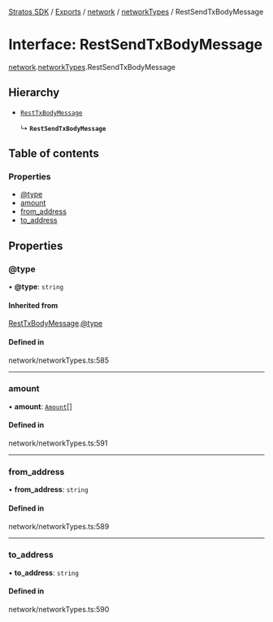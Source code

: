[Stratos SDK](../README.md) / [Exports](../modules.md) / [network](../modules/network.md) / [networkTypes](../modules/network.networkTypes.md) / RestSendTxBodyMessage

# Interface: RestSendTxBodyMessage

[network](../modules/network.md).[networkTypes](../modules/network.networkTypes.md).RestSendTxBodyMessage

## Hierarchy

- [`RestTxBodyMessage`](network.networkTypes.RestTxBodyMessage.md)

  ↳ **`RestSendTxBodyMessage`**

## Table of contents

### Properties

- [@type](network.networkTypes.RestSendTxBodyMessage.md#@type)
- [amount](network.networkTypes.RestSendTxBodyMessage.md#amount)
- [from\_address](network.networkTypes.RestSendTxBodyMessage.md#from_address)
- [to\_address](network.networkTypes.RestSendTxBodyMessage.md#to_address)

## Properties

### @type

• **@type**: `string`

#### Inherited from

[RestTxBodyMessage](network.networkTypes.RestTxBodyMessage.md).[@type](network.networkTypes.RestTxBodyMessage.md#@type)

#### Defined in

network/networkTypes.ts:585

___

### amount

• **amount**: [`Amount`](network.networkTypes.Amount.md)[]

#### Defined in

network/networkTypes.ts:591

___

### from\_address

• **from\_address**: `string`

#### Defined in

network/networkTypes.ts:589

___

### to\_address

• **to\_address**: `string`

#### Defined in

network/networkTypes.ts:590
